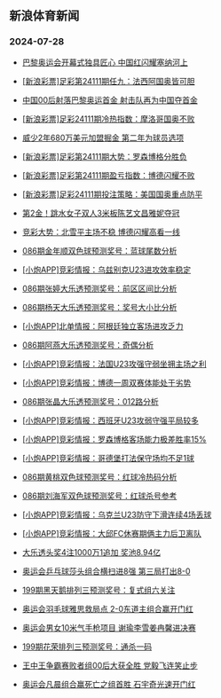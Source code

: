 ## 新浪体育新闻 
### 2024-07-28

+ [巴黎奥运会开幕式独具匠心 中国红闪耀塞纳河上](https://sports.sina.com.cn/others/others/2024-07-27/doc-incfpncm6777783.shtml)

+ [[新浪彩票]足彩第24111期任九：法西阿国奥皆可胆](https://sports.sina.com.cn/l/2024-07-27/doc-incfpncp3565553.shtml)

+ [中国00后射落巴黎奥运首金 射击队再为中国夺首金](https://sports.sina.com.cn/others/shoot/2024-07-27/doc-incfqihw4192461.shtml)

+ [[新浪彩票]足彩24111期冷热指数：摩洛哥国奥不败](https://sports.sina.com.cn/l/2024-07-27/doc-incfpnck1373643.shtml)

+ [威少2年680万美元加盟掘金 第二年为球员选项](https://sports.sina.com.cn/basketball/nba/2024-07-27/doc-incfpfvk4710857.shtml)

+ [[新浪彩票]足彩第24111期大势：罗森博格分胜负](https://sports.sina.com.cn/l/2024-07-27/doc-incfpnck1371543.shtml)

+ [[新浪彩票]足彩第24111期盈亏指数：博德闪耀不败](https://sports.sina.com.cn/l/2024-07-27/doc-incfpncm6789461.shtml)

+ [[新浪彩票]足彩24111期投注策略：美国国奥重点防平](https://sports.sina.com.cn/l/2024-07-27/doc-incfpnck1373071.shtml)

+ [第2金！跳水女子双人3米板陈艺文昌雅妮夺冠](https://sports.sina.com.cn/others/diving/2024-07-27/doc-incfqpqw0844423.shtml)

+ [竞彩大势：北雪平主场不稳 博德闪耀高看一线](https://sports.sina.com.cn/l/2024-07-27/doc-incfpncp3564790.shtml)

+ [086期金年顺双色球预测奖号：蓝球尾数分析](https://sports.sina.com.cn/l/2024-07-27/doc-incfnekc4179657.shtml)

+ [[小炮APP]竞彩情报：乌兹别克U23进攻效率稳定](https://sports.sina.com.cn/l/2024-07-27/doc-incfpwtf6573777.shtml)

+ [086期张婷大乐透预测奖号：前区区间比分析](https://sports.sina.com.cn/l/2024-07-27/doc-incfneiy1961085.shtml)

+ [086期杨天大乐透预测奖号：奖号大小比分析](https://sports.sina.com.cn/l/2024-07-27/doc-incfpwtf6582342.shtml)

+ [[小炮APP]北单情报：阿根廷独立客场进攻乏力](https://sports.sina.com.cn/l/2024-07-27/doc-incfpwti3353759.shtml)

+ [086期阿燕大乐透预测奖号：奇偶分析](https://sports.sina.com.cn/l/2024-07-27/doc-incfpwtf6582249.shtml)

+ [[小炮APP]竞彩情报：法国U23攻强守弱坐拥主场之利](https://sports.sina.com.cn/l/2024-07-27/doc-incfpwta4385665.shtml)

+ [[小炮APP]竞彩情报：博德一周双赛体能处于劣势](https://sports.sina.com.cn/l/2024-07-27/doc-incfpwtf6573431.shtml)

+ [086期张晶大乐透预测奖号：012路分析](https://sports.sina.com.cn/l/2024-07-27/doc-incfneiw5182113.shtml)

+ [[小炮APP]竞彩情报：西班牙U23攻弱守强平局较多](https://sports.sina.com.cn/l/2024-07-27/doc-incfpwti3350349.shtml)

+ [[小炮APP]竞彩情报：罗森博格客场能力极差胜率15%](https://sports.sina.com.cn/l/2024-07-27/doc-incfpwti3352337.shtml)

+ [[小炮APP]竞彩情报：哥德堡打法保守场均不足1球](https://sports.sina.com.cn/l/2024-07-27/doc-incfpwte1161146.shtml)

+ [086期黄桃双色球预测奖号：红球冷热码分析](https://sports.sina.com.cn/l/2024-07-27/doc-incfneiz7402366.shtml)

+ [086期刘海军双色球预测奖号：红球杀号参考](https://sports.sina.com.cn/l/2024-07-27/doc-incfneiy1964594.shtml)

+ [[小炮APP]竞彩情报：乌克兰U23防守下滑连续4场丢球](https://sports.sina.com.cn/l/2024-07-27/doc-incfpwta4383505.shtml)

+ [[小炮APP]竞彩情报：大邱FC休赛期俩主力后卫离队](https://sports.sina.com.cn/l/2024-07-27/doc-incfpwte1158867.shtml)

+ [大乐透头奖4注1000万1追加 奖池8.94亿](https://sports.sina.com.cn/l/2024-07-27/doc-incfqtwu0746925.shtml)

+ [奥运会乒乓球莎头组合横扫进8强 第三局打出8-0](https://sports.sina.com.cn/others/pingpang/2024-07-27/doc-incfqyet6032860.shtml)

+ [199期黑天鹅排列三预测奖号：复式组六关注](https://sports.sina.com.cn/l/2024-07-27/doc-incfpwta4391089.shtml)

+ [奥运会羽毛球雅思救局点 2-0东道主组合赢开门红](https://sports.sina.com.cn/others/badmin/2024-07-27/doc-incfqyes0620708.shtml)

+ [奥运会男女10米气手枪项目 谢瑜李雪姜冉馨进决赛](https://sports.sina.com.cn/others/shoot/2024-07-27/doc-incfqtwx2918799.shtml)

+ [199期花荣排列三预测奖号：通杀一码](https://sports.sina.com.cn/l/2024-07-27/doc-incfpwta4391180.shtml)

+ [王中王争霸赛败者组00后大获全胜 党毅飞连笑止步](https://sports.sina.com.cn/go/2024-07-27/doc-incfqihz6377794.shtml)

+ [奥运会凡晨组合赢死亡之组首胜 石宇奇光速开门红](https://sports.sina.com.cn/others/badmin/2024-07-27/doc-incfqpqu4070457.shtml)

